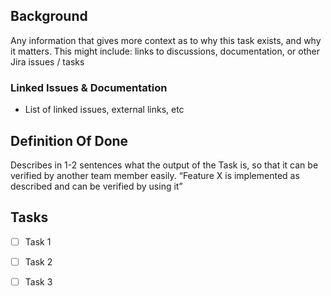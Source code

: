 ## Background

Any information that gives more context as to why this task exists, and why it matters. This might include: links to discussions, documentation, or other Jira issues / tasks

### Linked Issues & Documentation

- List of linked issues, external links, etc

## Definition Of Done

Describes in 1-2 sentences what the output of the Task is, so that it can be verified by another team member easily. “Feature X is implemented as described and can be verified by using it”

## Tasks

- [ ] Task 1
- [ ] Task 2
- [ ] Task 3

